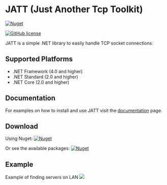 # JATT (Just Another Tcp Toolkit)

[![Nuget](https://img.shields.io/nuget/dt/JATT.svg?label=Nuget%20downloads)](https://www.nuget.org/packages/JATT/)

[![GitHub license](https://img.shields.io/github/license/TarkoGergely/JATT.svg)](https://raw.githubusercontent.com/TarkoGergely/JATT/master/LICENSE)

JATT is a simple .NET library to easily handle TCP socket connections.

## Supported Platforms

- .NET Framework (4.0 and higher)
- .NET Standard (2.0 and higher)
- .NET Core (2.0 and higher)

## Documentation

For examples on how to install and use JATT visit the [documentation](Documentation/Readme.md) page.

## Download

Using Nuget:
[![Nuget](https://img.shields.io/nuget/v/JATT.svg)](https://www.nuget.org/packages/JATT/)

Or see the available packages:
[![Nuget](https://img.shields.io/github/release-pre/TarkoGergely/JATT.svg)](https://github.com/TarkoGergely/JATT/releases)

## Example

Example of finding servers on LAN
![](https://i.imgur.com/1JtOED3.gif)

